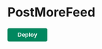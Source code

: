 # PostMoreFeed


<button style="
    background:#00875f;
    border:none;
    border-radius: 4px;
    width: 90px;
    height: 30px"><a style="text-decoration:none;color:white;font-weight:bold;" 
    href="#"
    >Deploy</a></button>
